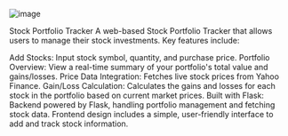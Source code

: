 ![image](https://github.com/user-attachments/assets/b8cf7c9a-95a1-42ca-b9ea-ae38f20e2602)


Stock Portfolio Tracker
A web-based Stock Portfolio Tracker that allows users to manage their stock investments. Key features include:

Add Stocks: Input stock symbol, quantity, and purchase price.
Portfolio Overview: View a real-time summary of your portfolio's total value and gains/losses.
Price Data Integration: Fetches live stock prices from Yahoo Finance.
Gain/Loss Calculation: Calculates the gains and losses for each stock in the portfolio based on current market prices.
Built with Flask: Backend powered by Flask, handling portfolio management and fetching stock data.
Frontend design includes a simple, user-friendly interface to add and track stock information.

